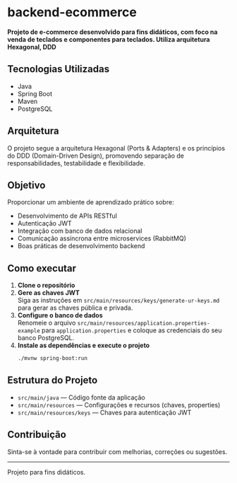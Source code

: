 # backend-ecommerce

**Projeto de e-commerce desenvolvido para fins didáticos, com foco na venda de teclados e componentes para teclados.
Utiliza arquitetura Hexagonal, DDD**

## Tecnologias Utilizadas

- Java
- Spring Boot
- Maven
- PostgreSQL

## Arquitetura

O projeto segue a arquitetura Hexagonal (Ports & Adapters) e os princípios do DDD (Domain-Driven Design), promovendo
separação de responsabilidades, testabilidade e flexibilidade.

## Objetivo

Proporcionar um ambiente de aprendizado prático sobre:

- Desenvolvimento de APIs RESTful
- Autenticação JWT
- Integração com banco de dados relacional
- Comunicação assíncrona entre microservices (RabbitMQ)
- Boas práticas de desenvolvimento backend

## Como executar

1. **Clone o repositório**
2. **Gere as chaves JWT**  
   Siga as instruções em `src/main/resources/keys/generate-ur-keys.md` para gerar as chaves pública e privada.
3. **Configure o banco de dados**  
   Renomeie o arquivo `src/main/resources/application.properties-example` para `application.properties` e coloque as
   credenciais do seu banco PostgreSQL.
5. **Instale as dependências e execute o projeto**
   ```bash
   ./mvnw spring-boot:run
   ```

## Estrutura do Projeto

- `src/main/java` — Código fonte da aplicação
- `src/main/resources` — Configurações e recursos (chaves, properties)
- `src/main/resources/keys` — Chaves para autenticação JWT

## Contribuição

Sinta-se à vontade para contribuir com melhorias, correções ou sugestões.

---

Projeto para fins didáticos.

```